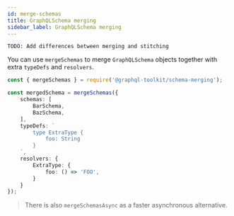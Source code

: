 ```yaml
---
id: merge-schemas
title: GraphQLSchema merging
sidebar_label: GraphQLSchema merging
---
```


```TODO: Add differences between merging and stitching```

You can use `mergeSchemas` to merge `GraphQLSchema` objects together with extra `typeDefs` and `resolvers`.

```ts
const { mergeSchemas } = require('@graphql-toolkit/schema-merging');

const mergedSchema = mergeSchemas({
    schemas: [
        BarSchema,
        BazSchema,
    ],
    typeDefs: `
        type ExtraType {
            foo: String
        }
    `,
    resolvers: {
        ExtraType: {
            foo: () => 'FOO',
        }
    }
});
```

> There is also `mergeSchemasAsync` as a faster asynchronous alternative.

